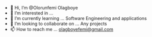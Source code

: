 - 👋 Hi, I’m @Olorunfemi Olagboye
- 👀 I’m interested in ... 
- 🌱 I’m currently learning ... Software Engineering and applications
- 💞️ I’m looking to collaborate on ... Any projects
- 📫 How to reach me ... olagboyefemi@gmail.com

<!---
Olorunfemi19/Olorunfemi19 is a ✨ special ✨ repository because its `README.md` (this file) appears on your GitHub profile.
You can click the Preview link to take a look at your changes.
--->
